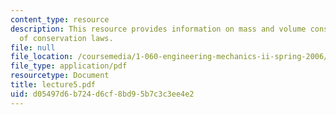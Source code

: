 ```yaml
---
content_type: resource
description: This resource provides information on mass and volume conservation, nature
  of conservation laws.
file: null
file_location: /coursemedia/1-060-engineering-mechanics-ii-spring-2006/d05497d6b724d6cf8bd95b7c3c3ee4e2_lecture5.pdf
file_type: application/pdf
resourcetype: Document
title: lecture5.pdf
uid: d05497d6-b724-d6cf-8bd9-5b7c3c3ee4e2
---
```


